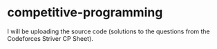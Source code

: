 # competitive-programming
I will be uploading the source code (solutions to the questions from the Codeforces Striver CP Sheet).
